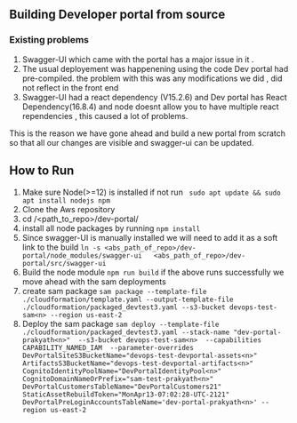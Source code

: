 ## Building Developer portal from source

### Existing problems 
1. Swagger-UI which came with the portal has a major issue in it . 
2. The usual deployement was happenening using the code Dev portal had pre-compiled. the problem with this was any modifications we did , did not reflect in the front end 
3. Swagger-UI had a react dependency (V15.2.6) and Dev portal has React Dependency(16.8.4) and node doesnt allow you to have multiple react rependencies , this caused a lot of problems. 

This is the reason we have gone ahead and build a new portal from scratch so that all our changes are visible and swagger-ui can be updated. 


## How to Run

1. Make sure Node(>=12) is installed if not run
 ``` sudo apt update && sudo apt install nodejs npm```
2. Clone the Aws repository 
3. cd /<path_to_repo>/dev-portal/
4. install all node packages by running 
  ``` npm install ```
5. Since swagger-UI is manually installed we will need to add it as a soft link to the build
  ``` ln -s <abs_path_of_repo>/dev-portal/node_modules/swagger-ui   <abs_path_of_repo>/dev-portal/src/swagger-ui ```
6. Build the node module 
  ``` npm run build ```
if the above runs successfully we move ahead with the sam deployments
7. create sam package
    ``` sam package --template-file ./cloudformation/template.yaml --output-template-file ./cloudformation/packaged_devtest3.yaml --s3-bucket devops-test-sam<n> --region us-east-2 ```
 8. Deploy the sam package
 ``` sam deploy --template-file ./cloudformation/packaged_devtest3.yaml --stack-name "dev-portal-prakyath<n>"  --s3-bucket devops-test-sam<n>  --capabilities CAPABILITY_NAMED_IAM  --parameter-overrides DevPortalSiteS3BucketName="devops-test-devportal-assets<n>" ArtifactsS3BucketName="devops-test-devportal-artifacts<n>" CognitoIdentityPoolName="DevPortalIdentityPool<n>" CognitoDomainNameOrPrefix="sam-test-prakyath<n>" DevPortalCustomersTableName="DevPortalCustomers21" StaticAssetRebuildToken="MonApr13-07:02:28-UTC-2121" DevPortalPreLoginAccountsTableName='dev-portal-prakyath<n>' --region us-east-2 ```
